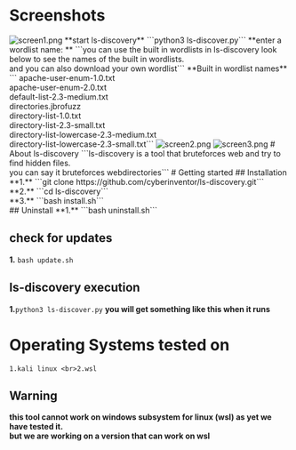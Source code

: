 # Screenshots
<img src="https://www.mediafire.com/convkey/2245/cn3tuxpvydr4yuc6g.jpg" alt='screen1.png'>
**start ls-discovery** ```python3 ls-discover.py```
**enter a wordlist name: ** ```you can use the built in wordlists in ls-discovery look below to see the names of the built in wordlists.<br> and you can also download your own wordlist```
**Built in wordlist names**
```
apache-user-enum-1.0.txt<br> apache-user-enum-2.0.txt<br> default-list-2.3-medium.txt<br> directories.jbrofuzz<br> directory-list-1.0.txt<br> directory-list-2.3-small.txt <br> directory-list-lowercase-2.3-medium.txt<br> directory-list-lowercase-2.3-small.txt```
<img src="https://www.mediafire.com/convkey/9d49/evpvmg7wu9jr0pf6g.jpg" alt='screen2.png'>
<img src="https://www.mediafire.com/convkey/a208/ten0z81k7r87lrb6g.jpg" alt='screen3.png'>
# About ls-discovery
```ls-discovery is a tool that bruteforces web and try to find hidden files. <br> you can say it bruteforces webdirectories```
# Getting started
## Installation
**1.** ```git clone https://github.com/cyberinventor/ls-discovery.git```
<br>
 **2.** ```cd ls-discovery```
<br>
**3.** ```bash install.sh```
<br>
## Uninstall
**1.** ```bash uninstall.sh```

## check for updates
**1.** ```bash update.sh```

## ls-discovery execution
**1.**```python3 ls-discover.py```
**you will get something like this when it runs**
# Operating Systems tested on
```1.kali linux <br>2.wsl```
## Warning
**this tool cannot work on windows subsystem for linux (wsl) as yet we have tested it.**<br>**but we are working on a version that can work on wsl**
